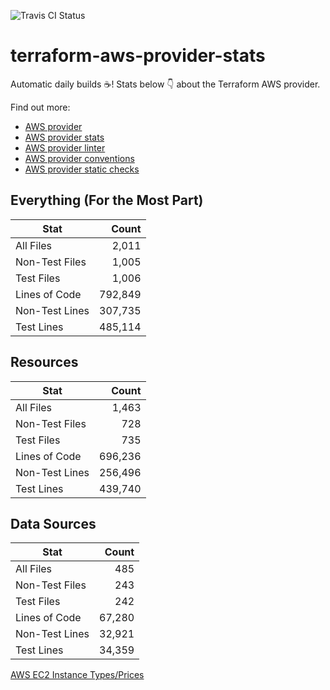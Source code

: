 ![Travis CI Status](https://travis-ci.org/YakDriver/terraform-aws-provider-stats.svg?branch=main)
# terraform-aws-provider-stats

Automatic daily builds :coffee:! Stats below :point_down: about the Terraform AWS provider.

Find out more:
* [AWS provider](https://github.com/terraform-providers/terraform-provider-aws)
* [AWS provider stats](https://github.com/YakDriver/terraform-aws-provider-stats)
* [AWS provider linter](https://github.com/terraform-providers/terraform-provider-aws/tree/master/awsproviderlint)
* [AWS provider conventions](https://github.com/YakDriver/terraform-aws-conventions)
* [AWS provider static checks](https://github.com/YakDriver/terraform-aws-provider-static-checks)



## Everything (For the Most Part)

|  Stat  |  Count  |
| ------------- | -------------: |
|  All Files  |  2,011  |
|  Non-Test Files  |  1,005  |
|  Test Files  |  1,006  |
|  Lines of Code  |  792,849  |
|  Non-Test Lines  |  307,735  |
|  Test Lines  |  485,114  |



## Resources

|  Stat  |  Count  |
| ------------- | -------------: |
|  All Files  |  1,463  |
|  Non-Test Files  |  728  |
|  Test Files  |  735  |
|  Lines of Code  |  696,236  |
|  Non-Test Lines  |  256,496  |
|  Test Lines  |  439,740  |



## Data Sources

|  Stat  |  Count  |
| ------------- | -------------: |
|  All Files  |  485  |
|  Non-Test Files  |  243  |
|  Test Files  |  242  |
|  Lines of Code  |  67,280  |
|  Non-Test Lines  |  32,921  |
|  Test Lines  |  34,359  |




[AWS EC2 Instance Types/Prices](https://github.com/YakDriver/aws-ec2-instance-types)
